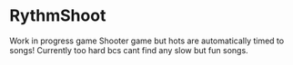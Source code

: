 # RythmShoot
Work in progress game
Shooter game but hots are automatically timed to songs!
Currently too hard bcs cant find any slow but fun songs.
